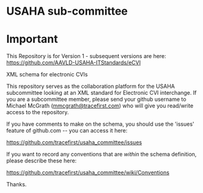 USAHA sub-committee
===================

Important
=========

This Repository is for Version 1 - subsequent versions are here: https://github.com/AAVLD-USAHA-ITStandards/eCVI

XML schema for electronic CVIs


This repository serves as the collaboration platform for the USAHA subcommittee looking at an XML standard for
Electronic CVI interchange. If you are a subcommittee member, please send your github username to
Michael McGrath (mmcgrath@tracefirst.com) who will give you read/write access to the repository.

If you have comments to make on the schema, you should use the 'issues' feature of github.com -- you can access it
here:

https://github.com/tracefirst/usaha_committee/issues

If you want to record any conventions that are *within* the schema definition, please describe these here:

https://github.com/tracefirst/usaha_committee/wiki/Conventions

Thanks.
